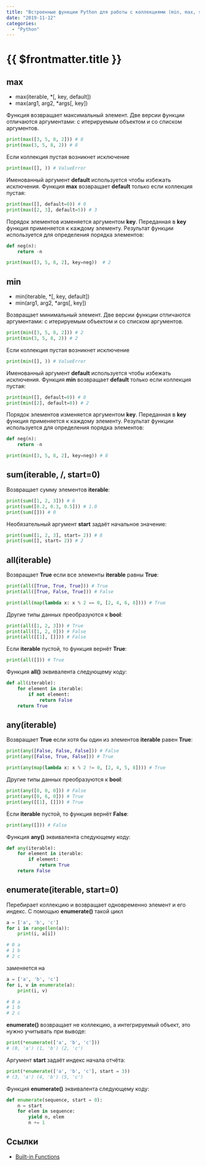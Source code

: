 ```yaml
---
title: "Встроенные функции Python для работы с коллекциями (min, max, sum, all, any, enumerate)"
date: "2019-11-12"
categories: 
  - "Python"
---
```


# {{ $frontmatter.title }}

## max

- max(iterable, \*\[, key, default\])
- max(arg1, arg2, \*args\[, key\])

Функция возвращает максимальный элемент. Две версии функции отличаются аргументами: с итерируемым объектом и со списком аргументов.

```python
print(max([3, 5, 8, 2])) # 8
print(max(3, 5, 8, 2)) # 8
```

Если коллекция пустая возникнет исключение

```python
print(max([], )) # ValueError
```

Именованный аргумент **default** используется чтобы избежать исключения. Функция **max** возвращает **default** только если коллекция пустая:

```python
print(max([], default=0)) # 0
print(max([2, 3], default=5)) # 3
```

Порядок элементов изменяется аргументом **key**. Переданная в **key** функция применяется к каждому элементу. Результат функции используется для определения порядка элементов:

```python
def neg(n):
    return -n

print(max([3, 5, 8, 2], key=neg))  # 2
```

## min

- min(iterable, \*\[, key, default\])
- min(arg1, arg2, \*args\[, key\])

Возвращает минимальный элемент. Две версии функции отличаются аргументами: с итерируемым объектом и со списком аргументов.

```python
print(min([3, 5, 8, 2])) # 2
print(min(3, 5, 8, 2)) # 2
```

Если коллекция пустая возникнет исключение

```python
print(min([], )) # ValueError
```

Именованный аргумент **default** используется чтобы избежать исключения. Функция **min** возвращает **default** только если коллекция пустая:

```python
print(min([], default=0)) # 0
print(min([2], default=0)) # 2
```

Порядок элементов изменяется аргументом **key**. Переданная в **key** функция применяется к каждому элементу. Результат функции используется для определения порядка элементов:

```python
def neg(n):
    return -n

print(min([3, 5, 8, 2], key=neg)) # 8
```

## sum(iterable, /, start=0)

Возвращает сумму элементов **iterable**:

```python
print(sum([1, 2, 3])) # 6
print(sum([0.2, 0.3, 0.5])) # 1.0
print(sum([])) # 0
```

Необязательный аргумент **start** задаёт начальное значение:

```python
print(sum([1, 2, 3], start= 2)) # 8
print(sum([], start= 2)) # 2
```

## all(iterable)

Возвращает **True** если все элементы **iterable** равны **True**:

```python
print(all([True, True, True])) # True
print(all([True, False, True])) # False

print(all(map(lambda x: x % 2 == 0, [2, 4, 6, 8]))) # True
```

Другие типы данных преобразуются к **bool**:

```python
print(all([1, 2, 3])) # True
print(all([1, 2, 0])) # False
print(all([[1], []])) # False
```

Если **iterable** пустой, то функция вернёт **True**:

```python
print(all([])) # True
```

Функция **all()** эквивалента следующему коду:

```python
def all(iterable):
    for element in iterable:
        if not element:
            return False
    return True
```

## any(iterable)

Возвращает **True** если хотя бы один из элементов **iterable** равен **True**:

```python
print(any([False, False, False])) # False
print(any([False, True, False])) # True

print(any(map(lambda x: x % 2 != 0, [2, 4, 5, 8]))) # True
```

Другие типы данных преобразуются к **bool**:

```python
print(any([0, 0, 0])) # False
print(any([0, 6, 0])) # True
print(any([[1], []])) # True
```

Если **iterable** пустой, то функция вернёт **False**:

```python
print(any([])) # False
```

Функция **any()** эквивалента следующему коду:

```python
def any(iterable):
    for element in iterable:
        if element:
            return True
    return False
```

## enumerate(iterable, start=0)

Перебирает коллекцию и возвращает одновременно элемент и его индекс. С помощью **enumerate()** такой цикл

```python
a = ['a', 'b', 'c']
for i in range(len(a)):
    print(i, a[i])

# 0 a
# 1 b
# 2 c
```

заменяется на

```python
a = ['a', 'b', 'c']
for i, v in enumerate(a):
    print(i, v)

# 0 a
# 1 b
# 2 c
```

**enumerate()** возвращает не коллекцию, а интегрируемый объект, это нужно учитывать при выводе:

```python
print(*enumerate(['a', 'b', 'c']))
# (0, 'a') (1, 'b') (2, 'c')
```

Аргумент **start** задаёт индекс начала отчёта:

```python
print(*enumerate(['a', 'b', 'c'], start = 3)) 
# (3, 'a') (4, 'b') (5, 'c')
```

Функция **enumerate()** эквивалента следующему коду:

```python
def enumerate(sequence, start = 0):
    n = start
    for elem in sequence:
        yield n, elem
        n += 1
```

## Ссылки

- [Built-in Functions](https://docs.python.org/3/library/functions.html)
